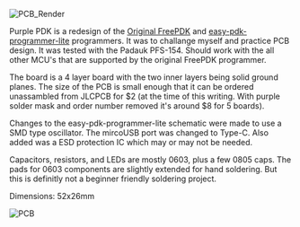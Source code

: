 ![PCB_Render](https://github.com/cross-bound/PurplePDK/assets/115736283/6c0b6959-8fb7-4a4b-b1e7-4137d9d2bf70)


Purple PDK is a redesign of the [Original FreePDK](https://free-pdk.github.io/) and [easy-pdk-programmer-lite](https://github.com/free-pdk/easy-pdk-programmer-lite-hardware) programmers. It was to challange myself and practice PCB design. It was tested with the Padauk PFS-154. Should work with the all other MCU's that are supported by the original FreePDK programmer.

The board is a 4 layer board with the two inner layers being solid ground planes. The size of the PCB is small enough that it can be ordered unassambled from JLCPCB for $2 (at the time of this writing. With purple solder mask and order number removed it's around $8 for 5 boards).

Changes to the easy-pdk-programmer-lite schematic were made to use a SMD type oscillator. The mircoUSB port was changed to Type-C. Also added was a ESD protection IC which may or may not be needed.

Capacitors, resistors, and LEDs are mostly 0603, plus a few 0805 caps. The pads for 0603 components are slightly extended for hand soldering. But this is definitly not a beginner friendly soldering project.

Dimensions: 52x26mm

![PCB](https://github.com/cross-bound/PurplePDK/assets/115736283/088f4bfd-4a24-4259-8d16-39db83137005)

